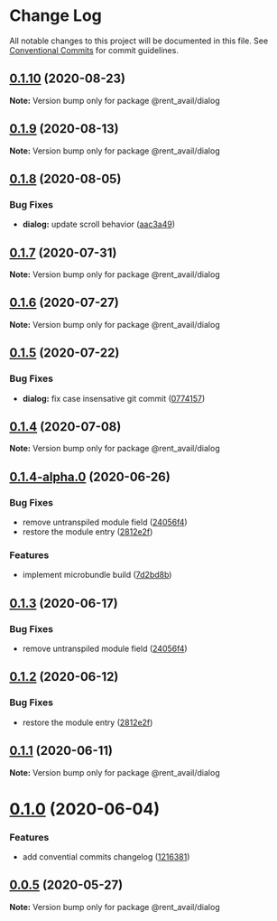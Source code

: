 # Change Log

All notable changes to this project will be documented in this file.
See [Conventional Commits](https://conventionalcommits.org) for commit guidelines.

## [0.1.10](https://github.com/rentalutions/elements/compare/@rent_avail/dialog@0.1.9...@rent_avail/dialog@0.1.10) (2020-08-23)

**Note:** Version bump only for package @rent_avail/dialog





## [0.1.9](https://github.com/rentalutions/elements/compare/@rent_avail/dialog@0.1.8...@rent_avail/dialog@0.1.9) (2020-08-13)

**Note:** Version bump only for package @rent_avail/dialog





## [0.1.8](https://github.com/rentalutions/elements/compare/@rent_avail/dialog@0.1.7...@rent_avail/dialog@0.1.8) (2020-08-05)


### Bug Fixes

* **dialog:** update scroll behavior ([aac3a49](https://github.com/rentalutions/elements/commit/aac3a4930244705e66d0b8370dfef761a797f193))





## [0.1.7](https://github.com/rentalutions/elements/compare/@rent_avail/dialog@0.1.6...@rent_avail/dialog@0.1.7) (2020-07-31)

**Note:** Version bump only for package @rent_avail/dialog





## [0.1.6](https://github.com/rentalutions/elements/compare/@rent_avail/dialog@0.1.5...@rent_avail/dialog@0.1.6) (2020-07-27)

**Note:** Version bump only for package @rent_avail/dialog





## [0.1.5](https://github.com/rentalutions/elements/compare/@rent_avail/dialog@0.1.4...@rent_avail/dialog@0.1.5) (2020-07-22)


### Bug Fixes

* **dialog:** fix case insensative git commit ([0774157](https://github.com/rentalutions/elements/commit/0774157159070182654429f9cdd01b96330ea35a))





## [0.1.4](https://github.com/rentalutions/elements/compare/@rent_avail/dialog@0.1.4-alpha.0...@rent_avail/dialog@0.1.4) (2020-07-08)

**Note:** Version bump only for package @rent_avail/dialog





## [0.1.4-alpha.0](https://github.com/rentalutions/elements/compare/@rent_avail/dialog@0.1.0...@rent_avail/dialog@0.1.4-alpha.0) (2020-06-26)


### Bug Fixes

* remove untranspiled module field ([24056f4](https://github.com/rentalutions/elements/commit/24056f4dcc4ab05fc8d0c604a0630d7b3a8aca3c))
* restore the module entry ([2812e2f](https://github.com/rentalutions/elements/commit/2812e2f5d71068ce37a8511d9b8c527b5d63efae))


### Features

* implement microbundle build ([7d2bd8b](https://github.com/rentalutions/elements/commit/7d2bd8b20990211f6d048a3f393d78ac15ce0142))





## [0.1.3](https://github.com/rentalutions/elements/compare/@rent_avail/dialog@0.1.2...@rent_avail/dialog@0.1.3) (2020-06-17)


### Bug Fixes

* remove untranspiled module field ([24056f4](https://github.com/rentalutions/elements/commit/24056f4dcc4ab05fc8d0c604a0630d7b3a8aca3c))





## [0.1.2](https://github.com/rentalutions/elements/compare/@rent_avail/dialog@0.1.1...@rent_avail/dialog@0.1.2) (2020-06-12)


### Bug Fixes

* restore the module entry ([2812e2f](https://github.com/rentalutions/elements/commit/2812e2f5d71068ce37a8511d9b8c527b5d63efae))





## [0.1.1](https://github.com/rentalutions/elements/compare/@rent_avail/dialog@0.1.0...@rent_avail/dialog@0.1.1) (2020-06-11)

**Note:** Version bump only for package @rent_avail/dialog





# [0.1.0](https://github.com/rentalutions/elements/compare/@rent_avail/dialog@0.0.4...@rent_avail/dialog@0.1.0) (2020-06-04)


### Features

* add convential commits changelog ([1216381](https://github.com/rentalutions/elements/commit/1216381d4e1bb8eb8dea4a2293a8bb84662195a9))





## [0.0.5](https://github.com/rentalutions/elements/compare/@rent_avail/dialog@0.0.4...@rent_avail/dialog@0.0.5) (2020-05-27)

**Note:** Version bump only for package @rent_avail/dialog
